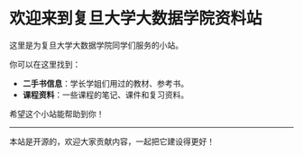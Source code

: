 # 欢迎来到复旦大学大数据学院资料站

这里是为复旦大学大数据学院同学们服务的小站。

你可以在这里找到：

-   **二手书信息**：学长学姐们用过的教材、参考书。
-   **课程资料**：一些课程的笔记、课件和复习资料。

希望这个小站能帮助到你！

---

本站是开源的，欢迎大家贡献内容，一起把它建设得更好！ 